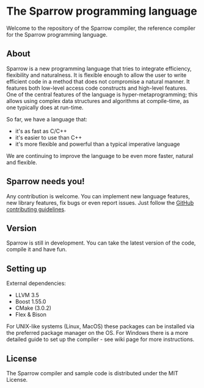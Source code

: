 # The Sparrow programming language

Welcome to the repository of the Sparrow compiler, the reference compiler for the Sparrow programming language.

## About

Sparrow is a new programming language that tries to integrate efficiency, flexibility and naturalness. It is flexible enough to allow the user to write efficient code in a method that does not compromise a natural manner. It features both low-level access code constructs and high-level features. One of the central features of the language is hyper-metaprogramming; this allows using complex data structures and algorithms at compile-time, as one typically does at run-time.

So far, we have a language that:
- it's as fast as C/C++
- it's easier to use than C++
- it's more flexible and powerful than a typical imperative language

We are continuing to improve the language to be even more faster, natural and flexible.

## Sparrow needs you!

Any contribution is welcome. You can implement new language features, new library features, fix bugs or even report issues. Just follow the [GitHub contributing guidelines](https://guides.github.com/activities/contributing-to-open-source/).

## Version
Sparrow is still in development. You can take the latest version of the code, compile it and have fun.

## Setting up
External dependencies:
* LLVM 3.5
* Boost 1.55.0
* CMake (3.0.2)
* Flex & Bison

For UNIX-like systems (Linux, MacOS) these packages can be installed via the preferred package manager on the OS.
For Windows there is a more detailed guide to set up the compiler - see wiki page for more instructions.

## License

The Sparrow compiler and sample code is distributed under the MIT License.